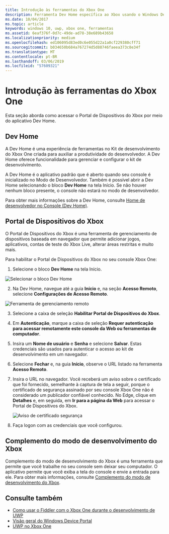```yaml
---
title: Introdução às ferramentas do Xbox One
description: Ferramenta Dev Home específica ao Xbox usando o Windows Device Portal.
ms.date: 10/04/2017
ms.topic: article
keywords: windows 10, uwp, xbox one, ferramentas
ms.assetid: 6eaf376f-0d7c-49de-ad78-38e689b43658
ms.localizationpriority: medium
ms.openlocfilehash: ed106095d83ed0c6e055d22a1a0cf229380cff71
ms.sourcegitcommit: b034650b684a767274d5d88746faeea373c8e34f
ms.translationtype: MT
ms.contentlocale: pt-BR
ms.lasthandoff: 03/06/2019
ms.locfileid: "57609321"
---
```

# <a name="introduction-to-xbox-one-tools"></a>Introdução às ferramentas do Xbox One

Esta seção aborda como acessar o Portal de Dispositivos do Xbox por meio do aplicativo Dev Home.

## <a name="dev-home"></a>Dev Home

A Dev Home é uma experiência de ferramentas no Kit de desenvolvimento do Xbox One criada para auxiliar a produtividade do desenvolvedor. A Dev Home oferece funcionalidade para gerenciar e configurar o kit de desenvolvimento.

A Dev Home é o aplicativo padrão que é aberto quando seu console é inicializado no Modo de Desenvolvedor. Também é possível abrir a Dev Home selecionando o bloco **Dev Home** na tela Início. Se não houver nenhum bloco presente, o console não estará no modo de desenvolvedor.

Para obter mais informações sobre a Dev Home, consulte [Home de desenvolvedor no Console (Dev Home)](dev-home.md).

## <a name="xbox-device-portal"></a>Portal de Dispositivos do Xbox
O Portal de Dispositivos do Xbox é uma ferramenta de gerenciamento de dispositivos baseada em navegador que permite adicionar jogos, aplicativos, contas de teste do Xbox Live, alterar áreas restritas e muito mais.

Para habilitar o Portal de Dispositivos do Xbox no seu console Xbox One:

1. Selecione o bloco **Dev Home** na tela Início.

  ![Selecionar o bloco Dev Home](images/introduction-to-xbox-one-tools-1.png)

2. Na Dev Home, navegue até a guia **Início** e, na seção **Acesso Remoto**, selecione **Configurações de Acesso Remoto**.

  ![Ferramenta de gerenciamento remoto](images/introduction-to-xbox-one-tools-2.png)

3. Selecione a caixa de seleção **Habilitar Portal de Dispositivos do Xbox**.

4. Em **Autenticação**, marque a caixa de seleção **Requer autenticação para acessar remotamente este console da Web ou ferramentas de computador**.

5. Insira um **Nome de usuário** e __Senha__ e selecione **Salvar**. Estas credenciais são usados para autenticar o acesso ao kit de desenvolvimento em um navegador.

6. Selecione **Fechar** e, na guia **Início**, observe o URL listado na ferramenta **Acesso Remoto**.

7. Insira o URL no navegador. Você receberá um aviso sobre o certificado que foi fornecido, semelhante à captura de tela a seguir, porque o certificado de segurança assinado por seu console Xbox One não é considerado um publicador confiável conhecido. No Edge, clique em **Detalhes** e, em seguida, em **Ir para a página da Web** para acessar o Portal de Dispositivos do Xbox.

    ![Aviso de certificado segurança](images/introduction-to-xbox-one-tools-3.png)

8. Faça logon com as credenciais que você configurou.

## <a name="xbox-dev-mode-companion"></a>Complemento do modo de desenvolvimento do Xbox
Complemento do modo de desenvolvimento do Xbox é uma ferramenta que permite que você trabalhe no seu console sem deixar seu computador. O aplicativo permite que você exiba a tela do console e envie a entrada para ele. Para obter mais informações, consulte [Complemento do modo de desenvolvimento do Xbox](xbox-dev-mode-companion.md).

## <a name="see-also"></a>Consulte também
- [Como usar o Fiddler com o Xbox One durante o desenvolvimento de UWP](uwp-fiddler.md)
- [Visão geral do Windows Device Portal](../debug-test-perf/device-portal.md)
- [UWP no Xbox One](index.md)